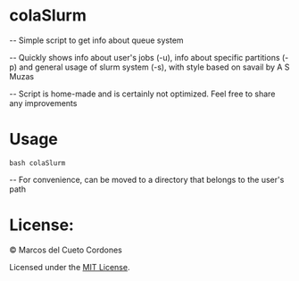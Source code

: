 # colaSlurm
 -- Simple script to get info about queue system

 -- Quickly shows info about user's jobs (-u), info about specific
    partitions (-p) and general usage of slurm system (-s), with 
    style based on savail by A S Muzas

 -- Script is home-made and is certainly not optimized. Feel free to
    share any improvements

# Usage
 
 ```
 bash colaSlurm
 ```

 -- For convenience, can be moved to a directory that belongs to the user's path
 
 
# License:
&copy; Marcos del Cueto Cordones

Licensed under the [MIT License](LICENSE.md).

